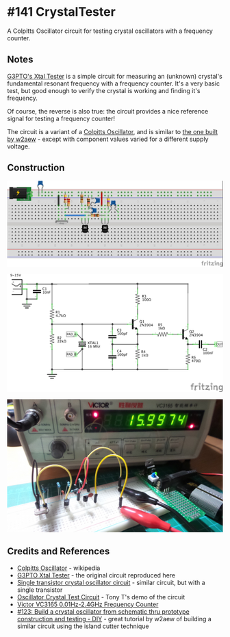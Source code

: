 # #141 CrystalTester

A Colpitts Oscillator circuit for testing crystal oscillators with a frequency counter.

## Notes

[G3PTO's Xtal Tester](http://www.qsl.net/g3pto/xtest.html) is a simple circuit for
measuring an (unknown) crystal's fundamental resonant frequency with a frequency counter.
It's a very basic test, but good enough to verify the crystal is working and finding it's frequency.

Of course, the reverse is also true: the circuit provides a nice reference signal for testing a frequency counter!

The circuit is a variant of a [Colpitts Oscillator](https://en.wikipedia.org/wiki/Colpitts_oscillator),
and is similar to [the one built by w2aew](https://youtu.be/blalAktxFoI) - except with component values varied for a different supply voltage.

## Construction

![Breadboard](./assets/CrystalTester_bb.jpg?raw=true)

![The Schematic](./assets/CrystalTester_schematic.jpg?raw=true)

![The Build](./assets/CrystalTester_build.jpg?raw=true)

## Credits and References

* [Colpitts Oscillator](https://en.wikipedia.org/wiki/Colpitts_oscillator) - wikipedia
* [G3PTO Xtal Tester](http://www.qsl.net/g3pto/xtest.html) - the original circuit reproduced here
* [Single transistor crystal oscillator circuit](http://www.radio-electronics.com/info/circuits/transistor_crystal_oscillator/crystal_oscillator.php) - similar circuit, but with a single transistor
* [Oscillator Crystal Test Circuit](https://youtu.be/EiBTzh7DQ0I) - Tony T's demo of the circuit
* [Victor VC3165 0.01Hz-2.4GHz Frequency Counter](http://www.amazon.com/gp/product/B00CW8Q2Z0/ref=as_li_tl?ie=UTF8&camp=1789&creative=390957&creativeASIN=B00CW8Q2Z0&linkCode=as2&tag=itsaprli-20&linkId=3GSZ3KBONNZVLXTF)
* [#123: Build a crystal oscillator from schematic thru prototype construction and testing - DIY](https://youtu.be/blalAktxFoI) - great tutorial by w2aew of building a similar circuit using the island cutter technique
